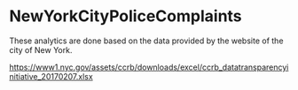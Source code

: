 # NewYorkCityPoliceComplaints

These analytics are done based on the data provided by the website of the city of New York.

https://www1.nyc.gov/assets/ccrb/downloads/excel/ccrb_datatransparencyinitiative_20170207.xlsx
